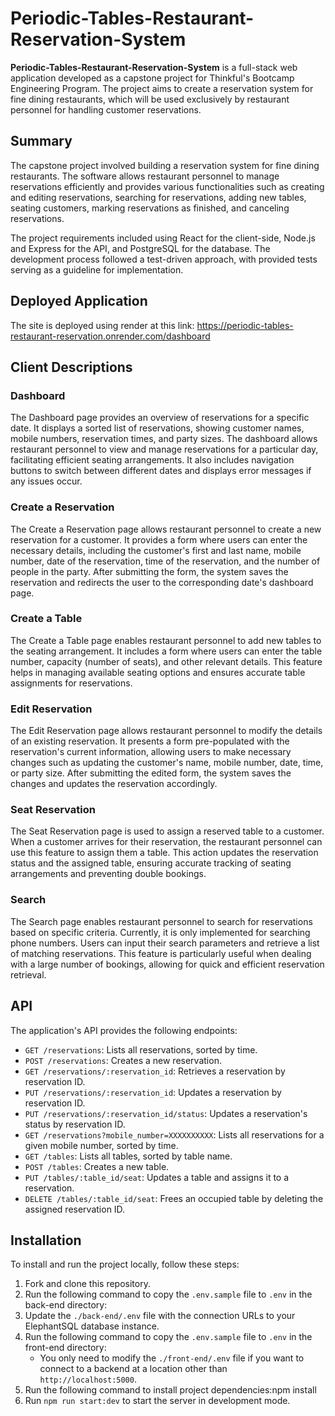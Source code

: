 # Periodic-Tables-Restaurant-Reservation-System

**Periodic-Tables-Restaurant-Reservation-System** is a full-stack web application developed as a capstone project for Thinkful's Bootcamp Engineering Program. The project aims to create a reservation system for fine dining restaurants, which will be used exclusively by restaurant personnel for handling customer reservations.

## Summary

The capstone project involved building a reservation system for fine dining restaurants. The software allows restaurant personnel to manage reservations efficiently and provides various functionalities such as creating and editing reservations, searching for reservations, adding new tables, seating customers, marking reservations as finished, and canceling reservations.

The project requirements included using React for the client-side, Node.js and Express for the API, and PostgreSQL for the database. The development process followed a test-driven approach, with provided tests serving as a guideline for implementation.

## Deployed Application

The site is deployed using render at this link: https://periodic-tables-restaurant-reservation.onrender.com/dashboard

## Client Descriptions

### Dashboard

The Dashboard page provides an overview of reservations for a specific date. It displays a sorted list of reservations, showing customer names, mobile numbers, reservation times, and party sizes. The dashboard allows restaurant personnel to view and manage reservations for a particular day, facilitating efficient seating arrangements. It also includes navigation buttons to switch between different dates and displays error messages if any issues occur.

### Create a Reservation

The Create a Reservation page allows restaurant personnel to create a new reservation for a customer. It provides a form where users can enter the necessary details, including the customer's first and last name, mobile number, date of the reservation, time of the reservation, and the number of people in the party. After submitting the form, the system saves the reservation and redirects the user to the corresponding date's dashboard page.

### Create a Table

The Create a Table page enables restaurant personnel to add new tables to the seating arrangement. It includes a form where users can enter the table number, capacity (number of seats), and other relevant details. This feature helps in managing available seating options and ensures accurate table assignments for reservations.

### Edit Reservation

The Edit Reservation page allows restaurant personnel to modify the details of an existing reservation. It presents a form pre-populated with the reservation's current information, allowing users to make necessary changes such as updating the customer's name, mobile number, date, time, or party size. After submitting the edited form, the system saves the changes and updates the reservation accordingly.

### Seat Reservation

The Seat Reservation page is used to assign a reserved table to a customer. When a customer arrives for their reservation, the restaurant personnel can use this feature to assign them a table. This action updates the reservation status and the assigned table, ensuring accurate tracking of seating arrangements and preventing double bookings.

### Search

The Search page enables restaurant personnel to search for reservations based on specific criteria. Currently, it is only implemented for searching phone numbers. Users can input their search parameters and retrieve a list of matching reservations. This feature is particularly useful when dealing with a large number of bookings, allowing for quick and efficient reservation retrieval.

## API

The application's API provides the following endpoints:

- `GET /reservations`: Lists all reservations, sorted by time.
- `POST /reservations`: Creates a new reservation.
- `GET /reservations/:reservation_id`: Retrieves a reservation by reservation ID.
- `PUT /reservations/:reservation_id`: Updates a reservation by reservation ID.
- `PUT /reservations/:reservation_id/status`: Updates a reservation's status by reservation ID.
- `GET /reservations?mobile_number=XXXXXXXXXX`: Lists all reservations for a given mobile number, sorted by time.
- `GET /tables`: Lists all tables, sorted by table name.
- `POST /tables`: Creates a new table.
- `PUT /tables/:table_id/seat`: Updates a table and assigns it to a reservation.
- `DELETE /tables/:table_id/seat`: Frees an occupied table by deleting the assigned reservation ID.

## Installation

To install and run the project locally, follow these steps:

1. Fork and clone this repository.
2. Run the following command to copy the `.env.sample` file to `.env` in the back-end directory:
3. Update the `./back-end/.env` file with the connection URLs to your ElephantSQL database instance.
4. Run the following command to copy the `.env.sample` file to `.env` in the front-end directory:
	- You only need to modify the `./front-end/.env` file if you want to connect to a backend at a location other than `http://localhost:5000`.
5. Run the following command to install project dependencies:npm install
6. Run `npm run start:dev` to start the server in development mode.
